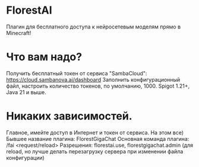 # FlorestAI
Плагин для бесплатного доступа к нейросетевым моделям прямо в Minecraft!
# Что вам надо?
Получить бесплатный токен от сервиса "SambaCloud": https://cloud.sambanova.ai/dashboard
Заполнить конфигурационный файл, настроить количество токенов, по умолчанию, 1000.
Spigot 1.21+, Java 21 и выше.
# Никаких зависимостей.
Главное, имейте доступ в Интернет и токен от сервиса. На этом все)
Бывшее название плагина: FlorestGigaChat
Основная команда плагина: /fai <request/reload> <request>
Разрешения: florestai.use, florestgigachat.admin (для reload, но лучше делать перезагрузку сервера при изменении файла конфигурации)
